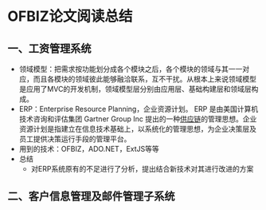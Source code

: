 # OFBIZ论文阅读总结

## 一、工资管理系统

* 领域模型：把需求按功能划分成各个模块之后，各个模块的领域与其一一对应，而且各模块的领域彼此能够融洽联系，互不干扰。从根本上来说领域模型是应用了MVC的开发机制，领域模型层分别由应用层、基础构建层和领域层构成。
* ERP：Enterprise Resource Planning，企业资源计划。 ERP 是由美国计算机技术咨询和评估集团 Gartner Group Inc 提出的一种[供应链](https://baike.baidu.com/item/供应链/139061)的管理思想。企业资源计划是指建立在信息技术基础上，以系统化的管理思想，为企业决策层及员工提供决策运行手段的管理平台。 
* 用到的技术：OFBIZ，ADO.NET，ExtJS等等
* 总结
  * 对ERP系统原有的不足进行了分析，提出结合新技术对其进行改进的方案

## 二、客户信息管理及邮件管理子系统

